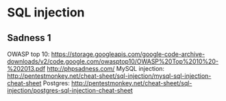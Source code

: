 
# SQL injection

## Sadness 1

OWASP top 10: https://storage.googleapis.com/google-code-archive-downloads/v2/code.google.com/owasptop10/OWASP%20Top%2010%20-%202013.pdf
http://phpsadness.com/
MySQL injection: http://pentestmonkey.net/cheat-sheet/sql-injection/mysql-sql-injection-cheat-sheet
Postgres: http://pentestmonkey.net/cheat-sheet/sql-injection/postgres-sql-injection-cheat-sheet
